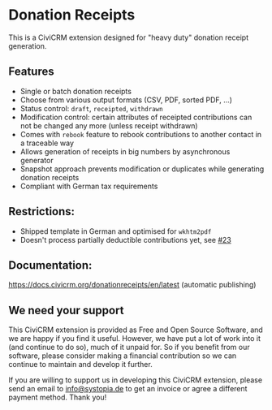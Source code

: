 # Donation Receipts

This is a CiviCRM extension designed for "heavy duty" donation receipt
generation.

## Features

* Single or batch donation receipts
* Choose from various output formats (CSV, PDF, sorted PDF, ...)
* Status control: ``draft``, ``receipted``, ``withdrawn``
* Modification control: certain attributes of receipted contributions can not be
  changed any more (unless receipt withdrawn)
* Comes with ``rebook`` feature to rebook contributions to another contact in a
  traceable way
* Allows generation of receipts in big numbers by asynchronous generator
* Snapshot approach prevents modification or duplicates while generating
  donation receipts
* Compliant with German tax requirements

## Restrictions:

* Shipped template in German and optimised for ``wkhtm2pdf``
* Doesn't process partially deductible contributions yet, 
  see [#23](https://github.com/systopia/de.systopia.donrec/issues/23)

## Documentation:

https://docs.civicrm.org/donationreceipts/en/latest (automatic publishing)

## We need your support
This CiviCRM extension is provided as Free and Open Source Software, and we are happy if you find it useful. However, we have put a lot of work into it (and continue to do so), much of it unpaid for. So if you benefit from our software, please consider making a financial contribution so we can continue to maintain and develop it further.

If you are willing to support us in developing this CiviCRM extension, please send an email to info@systopia.de to get an invoice or agree a different payment method. Thank you! 
